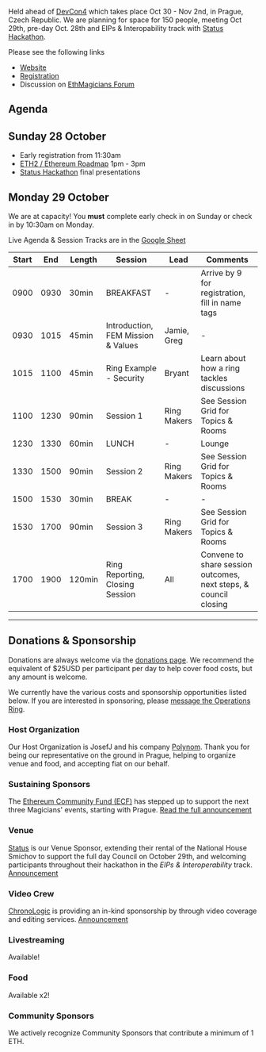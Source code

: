 Held ahead of [DevCon4](https://devcon4.ethereum.org/) which takes place Oct 30 - Nov 2nd, in Prague, Czech Republic. We are planning for space for 150 people, meeting Oct 29th, pre-day Oct. 28th  and EIPs & Interopability track with [Status Hackathon](https://hackathon.status.im).

Please see the following links
- [Website](https://ethereumevents.global/events/2018-council-of-prague/) 
- [Registration](https://www.picatic.com/ethmagicians-prague-2018) 
- Discussion on [EthMagicians Forum](https://ethereum-magicians.org/t/council-of-prague-announcement/1006)

## Agenda

## Sunday 28 October

* Early registration from 11:30am
* [ETH2 / Ethereum Roadmap](https://hackmd.io/DaJhrasLQteUk3IwX5bQAg?view#14-Ethereum-Roadmap---Sunday-Oct-28th-2-hour-discussion-1300) 1pm - 3pm
* [Status Hackathon](https://hackathon.status.im) final presentations

## Monday 29 October

We are at capacity! You **must** complete early check in on Sunday or check in by 10:30am on Monday.

Live Agenda & Session Tracks are in the  [Google Sheet](https://docs.google.com/spreadsheets/d/1xD27SWjoCl7zaxSG6TMRS3MyCR4xuM-_xkeYI_Vvjjg/edit#gid=482775965)

|Start|End|Length|Session|Lead|Comments|
|---|---|---|---|---|---|
|0900|0930|30min|BREAKFAST| -  |Arrive by 9 for registration, fill in name tags|  
|0930|1015|45min|Introduction, FEM Mission & Values| Jamie, Greg  | -  |
|1015|1100|45min|Ring Example - Security|Bryant|Learn about how a ring tackles discussions|
|1100|1230|90min|Session 1|Ring Makers|See Session Grid for Topics & Rooms|
|1230|1330|60min|LUNCH|-|Lounge|
|1330|1500|90min|Session 2|Ring Makers|See Session Grid for Topics & Rooms|
|1500|1530|30min|BREAK|-|-|
|1530|1700|90min|Session 3|Ring Makers|See Session Grid for Topics & Rooms|
|1700|1900|120min|Ring Reporting, Closing Session|All|Convene to share session outcomes, next steps, & council closing|

***

## Donations & Sponsorship

Donations are always welcome via the [donations page](https://donations.ethereum-magicians.org). We recommend the equivalent of $25USD per participant per day to help cover food costs, but any amount is welcome.

We currently have the various costs and sponsorship opportunities listed below. If you are interested in sponsoring, please [message the Operations Ring](https://ethereum-magicians.org/groups/operations-ring).

### Host Organization

Our Host Organization is JosefJ and his company [Polynom](http://polynom.com/). Thank you for being our representative on the ground in Prague, helping to organize venue and food, and accepting fiat on our behalf.

### Sustaining Sponsors

The [Ethereum Community Fund (ECF)](https://ecf.network) has stepped up to support the next three Magicians' events, starting with Prague. [Read the full announcement](https://ethereumevents.global/events/2018-council-of-prague/#august-29th-2018-ethereum-community-fund-signs-up-as-sustaining-sponsor)

### Venue

[Status](https://status.im) is our Venue Sponsor, extending their rental of the National House Smichov to support the full day Council on October 29th, and welcoming participants throughout their hackathon in the _EIPs & Interoperability_ track. [Announcement](https://ethereumevents.global/events/2018-council-of-prague/#september-4th-2018-joint-venue-with-status-hackathon-registration-open)

### Video Crew

[ChronoLogic](https://chronologic.network/) is providing an in-kind sponsorship by through video coverage and editing services. [Announcement](https://ethereumevents.global/events/2018-council-of-prague/#august-31st-2018-chronologic-provides-in-kind-sponsorship-for-video-coverage--editing)

### Livestreaming

Available!

### Food

Available x2!

### Community Sponsors

We actively recognize Community Sponsors that contribute a minimum of 1 ETH.